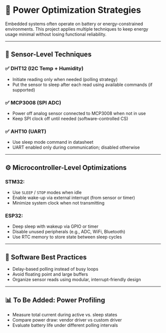 # 🔋 Power Optimization Strategies

Embedded systems often operate on battery or energy-constrained environments. This project applies multiple techniques to keep energy usage minimal without losing functional reliability.

---

## 🔌 Sensor-Level Techniques

### ✅ DHT12 (I2C Temp + Humidity)
- Initiate reading only when needed (polling strategy)
- Put the sensor to sleep after each read using available commands (if supported)

### ✅ MCP3008 (SPI ADC)
- Power off analog sensor connected to MCP3008 when not in use
- Keep SPI clock off until needed (software-controlled CS)

### ✅ AHT10 (UART)
- Use sleep mode command in datasheet
- UART enabled only during communication; disabled otherwise

---

## ⚙️ Microcontroller-Level Optimizations

### STM32:
- Use `SLEEP` / `STOP` modes when idle
- Enable wake-up via external interrupt (from sensor or timer)
- Minimize system clock when not transmitting

### ESP32:
- Deep sleep with wakeup via GPIO or timer
- Disable unused peripherals (e.g., ADC, WiFi, Bluetooth)
- Use RTC memory to store state between sleep cycles

---

## 🧠 Software Best Practices

- Delay-based polling instead of busy loops
- Avoid floating point and large buffers
- Organize sensor reads using modular, interrupt-friendly design

---

## 📊 To Be Added: Power Profiling

- Measure total current during active vs. sleep states
- Compare power draw: vendor driver vs custom driver
- Evaluate battery life under different polling intervals
